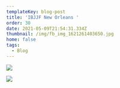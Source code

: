 ```yaml
---
templateKey: blog-post
title: 'IBJJF New Orleans '
order: 30
date: 2021-05-09T21:54:31.334Z
thumbnail: /img/fb_img_1621261403650.jpg
home: false
tags:
  - Blog
---
```

![](/img/20210509_150623.jpg)

![](/img/20210509_161220.jpg)
